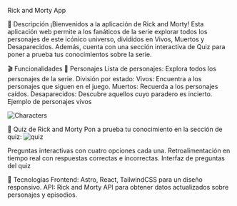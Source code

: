 Rick and Morty App

📖 Descripción
¡Bienvenidos a la aplicación de Rick and Morty! Esta aplicación web permite a los fanáticos de la serie explorar todos los personajes de este icónico universo, divididos en Vivos, Muertos y Desaparecidos. Además, cuenta con una sección interactiva de Quiz para poner a prueba tus conocimientos sobre la serie.

🎬 Funcionalidades
👥 Personajes
Lista de personajes: Explora todos los personajes de la serie.
División por estado:
Vivos: Encuentra a los personajes que siguen en el juego.
Muertos: Recuerda a los personajes caídos.
Desaparecidos: Descubre aquellos cuyo paradero es incierto.
Ejemplo de personajes vivos

![Characters](https://github.com/user-attachments/assets/fb17e9e3-83d4-47ad-950e-fc11d0f0a47b)

🧩 Quiz de Rick and Morty
Pon a prueba tu conocimiento en la sección de quiz:
![quiz](https://github.com/user-attachments/assets/ee3018da-2405-4f73-8743-99c1cbcb1dc3)

Preguntas interactivas con cuatro opciones cada una.
Retroalimentación en tiempo real con respuestas correctas e incorrectas.
Interfaz de preguntas del quiz

🚀 Tecnologías
Frontend: Astro, React, TailwindCSS para un diseño responsivo.
API: Rick and Morty API para obtener datos actualizados sobre personajes y episodios.
